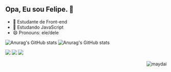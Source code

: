 ## Opa, Eu sou Felipe. 👋

- 🔭 Estudante de Front-end
- 🌱 Estudando JavaScript
- 😄 Pronouns: ele/dele

![Anurag's GitHub stats](https://github-readme-stats.vercel.app/api?username=anuraghazra&show_icons=true&theme=dark)
![Anurag's GitHub stats](https://github-readme-stats.vercel.app/api/top-langs/?username=FelipedoDay&layout=compact&langs_count=16&theme=dark)

<div>
  <a href="https://discord.gg/GaT7YW2JTx" target="_blank"><img src="https://img.shields.io/badge/Discord-7289DA?style=for-the-badge&logo=discord&logoColor=white" target="_blank"></a>
  <a href="https://www.instagram.com/maidaykkj/"target="_blank"><img src="https://img.shields.io/badge/Gmail-D14836?style=for-the-badge&logo=gmail&logoColor=white" target="_blank"></a>
    <a href="https://www.twitch.tv/maidayi"target="_blank"><img src="https://img.shields.io/badge/Twitch-9146FF?style=for-the-badge&logo=twitch&logoColor=white" target="_blank"></a>
</div>

<div style="display: inline_block"><br>
  <img align="right" alt="maydai" src="https://media.discordapp.net/attachments/919381853444661261/943274031271002192/me.gif?width=473&height=473">
</div>

